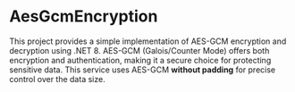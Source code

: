 # AesGcmEncryption
This project provides a simple implementation of AES-GCM encryption and decryption using .NET 8. AES-GCM (Galois/Counter Mode) offers both encryption and authentication, making it a secure choice for protecting sensitive data. This service uses AES-GCM **without padding** for precise control over the data size.
